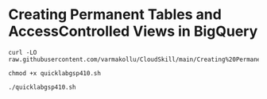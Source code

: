 # Creating Permanent Tables and AccessControlled Views in BigQuery

```
curl -LO raw.githubusercontent.com/varmakollu/CloudSkill/main/Creating%20Permanent%20Tables%20and%20AccessControlled%20Views%20in%20BigQuery/quicklabgsp410.sh

chmod +x quicklabgsp410.sh

./quicklabgsp410.sh

```
